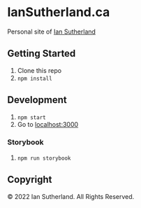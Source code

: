 # IanSutherland.ca

Personal site of [Ian Sutherland](https://iansutherland.ca)

## Getting Started

1. Clone this repo
1. `npm install`

## Development

1. `npm start`
1. Go to [localhost:3000](http://localhost:3000)

### Storybook

1. `npm run storybook`

## Copyright

&copy; 2022 Ian Sutherland. All Rights Reserved.

